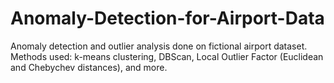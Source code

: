 # Anomaly-Detection-for-Airport-Data
Anomaly detection and outlier analysis done on fictional airport dataset. Methods used: k-means clustering, DBScan, Local Outlier Factor (Euclidean and Chebychev distances), and more.
